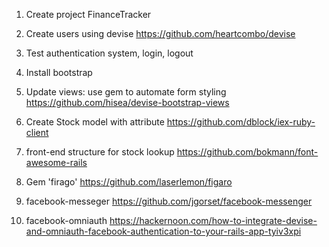 1. Create project FinanceTracker

2. Create users using devise
  https://github.com/heartcombo/devise

3. Test authentication system, login, logout

4. Install bootstrap

5. Update views: use gem to automate form styling
  https://github.com/hisea/devise-bootstrap-views

6. Create Stock model with attribute
  https://github.com/dblock/iex-ruby-client

7. front-end structure for stock lookup
  https://github.com/bokmann/font-awesome-rails

8. Gem 'firago'
  https://github.com/laserlemon/figaro

9. facebook-messeger
  https://github.com/jgorset/facebook-messenger

10. facebook-omniauth
  https://hackernoon.com/how-to-integrate-devise-and-omniauth-facebook-authentication-to-your-rails-app-tyiv3xpi
